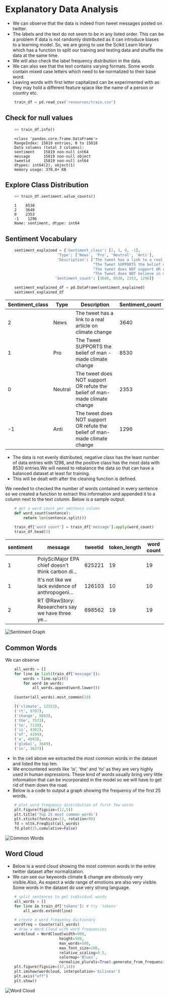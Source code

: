 # Explanatory Data Analysis

* We can observe that the data is indeed from tweet messages posted on twitter.
* The labels and the text do not seem to be in any listed order. This can be a problem if data is not randomly distributed as it can introduce biases to a learning model. So, we are going to use the Scikit Learn library which has a function to split our training and testing data and shuffle the data at the same time.
* We will also check the label frequency distribution in the data.
* We can also see that the text contains varying formats. Some words contain mixed case letters which need to be normalized to their base word.
* Leaving words with first letter capitalized can be experimented with as they may hold a different feature space like the name of a person or country etc.

```python
    train_df = pd.read_csv('resources/train.csv')
```

## Check for null values
```python
    >> train_df.info()
```
```
    <class 'pandas.core.frame.DataFrame'>
    RangeIndex: 15819 entries, 0 to 15818
    Data columns (total 3 columns):
    sentiment    15819 non-null int64
    message      15819 non-null object
    tweetid      15819 non-null int64
    dtypes: int64(2), object(1)
    memory usage: 370.8+ KB
```

## Explore Class Distribution
```python
    >> train_df.sentiment.value_counts()
```
```
    1    8530
    2    3640
    0    2353
    -1    1296
    Name: sentiment, dtype: int64
```

## Sentiment Vocabulary

```python
    sentiment_explained = {'Sentiment_class': [2, 1, 0, -1],
                       'Type': ['News', 'Pro', 'Neutral', 'Anti'],
                       'Description': ["The tweet has a link to a real article on climate change",
                                       "The Tweet SUPPORTS the belief of man -made climate change",
                                       "The tweet does NOT support OR refute the belief of man-made climate change",
                                       "The Tweet does NOT believe in man-made climate change"],
                      'Sentiment_count': [3640, 8530, 2353, 1296]}

    sentiment_explained_df = pd.DataFrame(sentiment_explained)
    sentiment_explained_df
```

| Sentiment_class | Type | Description | Sentiment_count |
| --------------- | ---- | ----------- | --------------- |
| 2 | News | The tweet has a link to a real article on climate change| 3640 |
| 1 | Pro | The Tweet SUPPORTS the belief of man -made climate change |8530|
| 0	 | Neutral	| The tweet does NOT support OR refute the belief of man-made climate change |	2353 |
| -1 |	Anti | The tweet does NOT support OR refute the belief of man-made climate change | 1296 |

* The data is not evenly distributed, negative class has the least number of data entries with 1296, and the positive class has the most data with 8530 entries.We will neeed to rebalance the data so that can have a balanced dataset at least for training.
* This will be dealt with after the cleaning function is defined.


We needed to checked the number of words contained in every sentence so we created a function to extract this information and appended it to a column next to the text column. Below is a sample output:


```python
    # get a word count per sentence column
    def word_count(sentence):
        return len(sentence.split())
        
    train_df['word count'] = train_df['message'].apply(word_count)
    train_df.head(3)
```

| sentiment	| message | tweetid	| token_length| word count |
| --------- | ------- | ------- | ----------- | ---------- |
| 1| PolySciMajor EPA chief doesn't think carbon di... |	625221 |	19 |	19|
| 1 |	It's not like we lack evidence of anthropogeni... |	126103 | 	10 |	10 |
| 2 | RT @RawStory: Researchers say we have three ye... |	698562 | 19 | 19 |

![Sentiment Graph](/resources/sentiments.png)

## Common Words

We can observe
```python
    all_words = []
    for line in list(train_df['message']):
        words = line.split()
        for word in words:
            all_words.append(word.lower())
    
    Counter(all_words).most_common(10)
```
```python
    [('climate', 12323),
    ('rt', 9707),
    ('change', 8883),
    ('the', 7573),
    ('to', 7139),
    ('is', 4302),
    ('of', 4194),
    ('a', 4093),
    ('global', 3649),
    ('in', 3627)]
```

* In the cell above we extracted the most common words in the dataset and listed the top ten.
* We encountered words like 'is', 'the' and 'to' as they are very highly used in human expressions. These kind of words usually bring very little information that can be incorporated in the model so we will have to get rid of them down the road.
* Below is a code to output a graph showing the frequency of the first 25 words.

```python
    # plot word frequency distribution of first few words
    plt.figure(figsize=(12,5))
    plt.title('Top 25 most common words')
    plt.xticks(fontsize=13, rotation=90)
    fd = nltk.FreqDist(all_words)
    fd.plot(25,cumulative=False)
```
![Common Words](/resources/common.png)

## Word Cloud
* Below is  a word cloud showing the most common words in the entire twitter dataset after normalization.
* We can see our keywords climate & change are obviously very visible.Also, As expect a wide range of emotions are also very visible. Some words in the dataset do use very strong language.

```python
    # split sentences to get individual words
    all_words = []
    for line in train_df['tokens']: # try 'tokens'
        all_words.extend(line)

    # create a word frequency dictionary
    wordfreq = Counter(all_words)
    # draw a Word Cloud with word frequencies
    wordcloud = WordCloud(width=900,
                        height=500,
                        max_words=500,
                        max_font_size=100,
                        relative_scaling=0.5,
                        colormap='Blues',
                        normalize_plurals=True).generate_from_frequencies(wordfreq)
    plt.figure(figsize=(17,14))
    plt.imshow(wordcloud, interpolation='bilinear')
    plt.axis("off")
    plt.show()
```
![Word Cloud](/resources/wordcloud.png)
